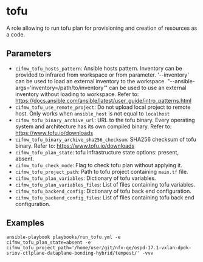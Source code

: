 # tofu
A role allowing to run tofu plan for provisioning and creation of resources as a code.

## Parameters
* `cifmw_tofu_hosts_pattern`: Ansible hosts pattern. Inventory can be provided to infrared from workspace or from parameter. '--inventory' can be used to load an external inventory to the workspace. "--ansible-args='inventory=/path/to/inventory'" can be used to use an external inventory without loading to workspace.  Refer to: https://docs.ansible.com/ansible/latest/user_guide/intro_patterns.html
* `cifmw_tofu_use_remote_project`: Do not upload local project to remote host. Only works when `ansible_host` is not equal to `localhost`
* `cifmw_tofu_binary_archive_url`: URL to the tofu binary. Every operating system and architecture has its own compiled binary. Refer to: https://www.tofu.io/downloads
* `cifmw_tofu_binary_archive_sha256_checksum`: SHA256 checksum of tofu binary. Refer to: https://www.tofu.io/downloads
* `cifmw_tofu_plan_state`: tofu infrastructure state options: present, absent.
* `cifmw_tofu_check_mode`: Flag to check tofu plan without applying it.
* `cifmw_tofu_project_path`: Path to tofu project containing `main.tf` file.
* `cifmw_tofu_plan_variables`: Dictionary of tofu variables.
* `cifmw_tofu_plan_variables_files`: List of files containing tofu variables.
* `cifmw_tofu_backend_config`: Dictionary of tofu back end configuration.
* `cifmw_tofu_backend_config_files`: List of files containing tofu back end configuration.

## Examples
```ansible-playbook playbooks/run_tofu.yml -e cifmw_tofu_plan_state=absent -e cifmw_tofu_project_path='/home/user/git/nfv-qe/ospd-17.1-vxlan-dpdk-sriov-ctlplane-dataplane-bonding-hybrid/tempest/' -vvv```
